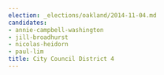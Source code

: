 ```yaml
---
election: _elections/oakland/2014-11-04.md
candidates:
- annie-campbell-washington
- jill-broadhurst
- nicolas-heidorn
- paul-lim
title: City Council District 4
---
```

